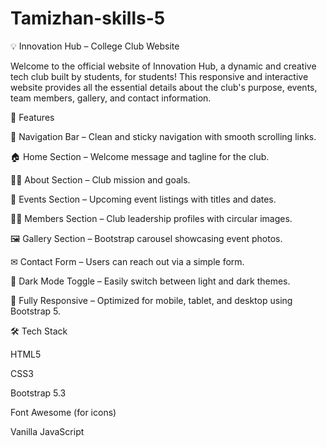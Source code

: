 # Tamizhan-skills-5


💡 Innovation Hub – College Club Website

Welcome to the official website of Innovation Hub, a dynamic and creative tech club built by students, for students! This responsive and interactive website provides all the essential details about the club's purpose, events, team members, gallery, and contact information.

📌 Features

🔗 Navigation Bar – Clean and sticky navigation with smooth scrolling links.

🏠 Home Section – Welcome message and tagline for the club.

🧑‍💻 About Section – Club mission and goals.

📅 Events Section – Upcoming event listings with titles and dates.

👩‍🎓 Members Section – Club leadership profiles with circular images.

🖼 Gallery Section – Bootstrap carousel showcasing event photos.

✉ Contact Form – Users can reach out via a simple form.

🌙 Dark Mode Toggle – Easily switch between light and dark themes.

📱 Fully Responsive – Optimized for mobile, tablet, and desktop using Bootstrap 5.


🛠 Tech Stack

HTML5

CSS3

Bootstrap 5.3

Font Awesome (for icons)

Vanilla JavaScript
